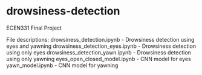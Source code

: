 # drowsiness-detection
ECEN331 Final Project

File descriptions:
drowsiness_detection.ipynb - Drowsiness detection using eyes and yawning
drowsiness_detection_eyes.ipynb - Drowsiness detection using only eyes
drowsiness_detection_yawn.ipynb - Drowsiness detection using only yawning
eyes_open_closed_model.ipynb - CNN model for eyes
yawn_model.ipynb - CNN model for yawning
